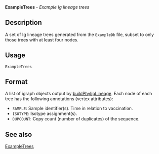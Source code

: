 **ExampleTrees** - *Example Ig lineage trees*

Description
--------------------

A set of Ig lineage trees generated from the `ExampleDb` file, subset to
only those trees with at least four nodes.


Usage
--------------------
```
ExampleTrees
```



Format
-------------------
A list of igraph objects output by [buildPhylipLineage](buildPhylipLineage.md).
Each node of each tree has the following annotations (vertex attributes):

+ `SAMPLE`:    Sample identifier(s). Time in relation to vaccination.
+ `ISOTYPE`:   Isotype assignment(s). 
+ `DUPCOUNT`:  Copy count (number of duplicates) of the sequence.




See also
-------------------

[ExampleTrees](ExampleTrees.md)



